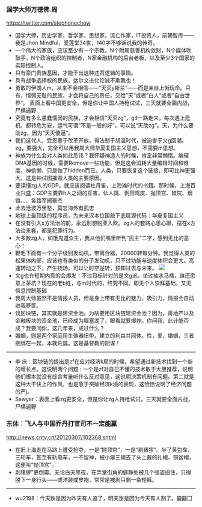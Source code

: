 ### 国学大师万德佛.周
https://twitter.com/stephonechow
- 国学大师，历史学家，哲学家，思想家，流亡作家，IT投资人，前朝智库——我是Jhon  Mindful，爱莲堂34世，140字不够诉说我的传奇。
- 一个伟大的家族，应该至少有一个宗教，N个附属慈善机构敛财，N个媒体吹鼓手，N个政治组织的控制者，N家金融机构的后台老板，以及至少3个国家的实际控制人。
- 只有豪门贵族基因，才能干出这种违背逻辑的事情。
- 具有战争选择权的民族，达尔文进化论诚不欺我也！
- 勇敢的伊朗人m，从来不会相信——”天灭y斯兰“——而是亲自上街玩命。只有，懦弱无耻的民族，才会将自己的责任，交给”天“或者”白人“或者”自由世界“。
表面上看中国更安全，但是你让中国人持枪试试，三天就要全面内战，尸横遍野
- 究竟有多么愚蠢懦弱的民族，才会相信“天灭zg”，gd一路走来，每次遇上危机，都转危为安，运气可谓“不是一般的好”，可以说“天助zg”。天，为什么要助zg，因为“天灭傻逼”。
- 我们这代人，受恩惠于改革开放，得法制于胡温时代，被迫害于文g回潮。zg，要强大，完全可以用我周大师华夏复国主义思想，不需要m思想。
- 神族为什么会对人类如此忌讳？我怀疑神造人的时候，肯定非常懒惰。编辑DNA基因的时候，需要Remove一些功能，但是这会消耗大量编辑时间和难度，神偷懒，只是做了hidden而已。人类，只要恢复这个链接，即可比神更强大。这是神试图摧毁人类的主要原因。
- 要读懂zg人的GDP，就应该阅读杜月笙，上海滩时代的书籍。那时候，上海百业兴盛：GDP主要靠h人之间的互害，仙人跳、剥田鸡皮、抛顶宫、妓院、烟馆、、、各路军阀豪杰
- 此去沧波万里愁，莫忘海外有孤忠
- 地球上最顶级的程序员，为未来汉本位国敲下底层源代码：华夏复国主义
- 在没有引入x方法治的前，永远别想脱亚入欧。zg人的套路心思心眼，摆在x方法治来套，都是犯罪行为。
- 大多数zg人，如饿鬼道众生，我从他们嘴里听到“民主”二字，感到无比的恶心！
- 鞭毛下面有一个分子级别发动机，带离合器，20000转每分钟。我觉得人类的松果体内部，应该也有类似的分子发动机，只不过功能与速度体积会更大。高速转动之下，产生挠场。可以让时空逆转，预知过去与未来。
![](https://pbs.twimg.com/media/EIr7QIiXUAAOyVu?format=jpg&name=orig)
- 文g也许短期内真的会爆发！不过目标针对的是文g派。坐过抽水马桶，谁还愿意上茅坑？现在的老b姓，与m时代的，终究不同。即无个人崇拜基础，又无信息控制基础
- 我周大师虽然不是情报人员，但是身上带有无比的魅力，吸引力，情报会自动进我箩筐。
- 谈区块链，其实就是建资金池。为啥要用区块链建资金池？因为，房地产以及金融板块的资金池，已经成为堰塞湖了，眼看就要爆炸。你问我，此计能否成？我要问你，这几年来，成过什么？
- 婚姻，则是两个家庭用生殖器纽带，建立的利益共同体。性，爱，婚姻，三者捆绑在一起，本就荒诞。这是基督教的阴谋！
---
- 李 庆：区块链的提出是zf在应对经济k局的时候，希望通过新技术找到一个新的增长点。这说明两个问题 : 一个是zf对自己不懂的技术敢于大胆推荐，说明他们根本就没有综合考量听什么反对意见，这说明决策机制有问题。第二就是这种大干快上的作风，也是急于突破经济k境的表现，这恰恰说明了经济问题的严j。
- Sawyer：表面上看zg更安全，但是你让zg人持枪试试，三天就要全面内战，尸横遍野
### 东体：飞人与中国乔丹打官司不一定能赢
http://news.cntv.cn/20120307/102368.shtml
- 在旧上海走在马路上遭受抢夺，一是“抛顶宫”，一是“剥猪猡”。坐了黄包车、三轮车，甚至有轨电车，一不留神，被小瘪三摘去了头上戴的礼帽、铜盆帽，这便叫“抛顶宫”。
- 剥猪猡”更倒霉。无论白天黑夜，在弄堂街角的僻静处被几个强盗逼住，只得脱下一身行头――或洋装或皮袍，常常是被剥只剩一条短裤。
---
- wu2198：今天跌是因为昨天有人追了，明天涨是因为今天有人割了。龖龖囗

